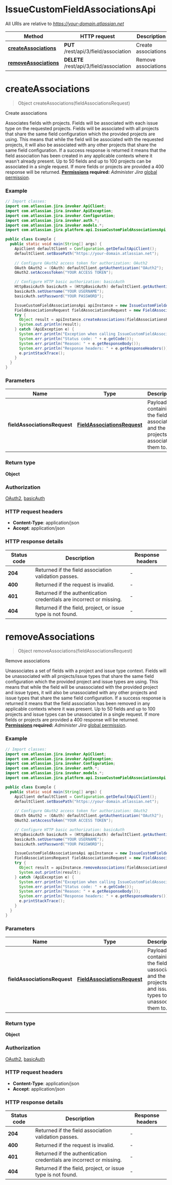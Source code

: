 # IssueCustomFieldAssociationsApi

All URIs are relative to *https://your-domain.atlassian.net*

| Method | HTTP request | Description |
|------------- | ------------- | -------------|
| [**createAssociations**](IssueCustomFieldAssociationsApi.md#createAssociations) | **PUT** /rest/api/3/field/association | Create associations |
| [**removeAssociations**](IssueCustomFieldAssociationsApi.md#removeAssociations) | **DELETE** /rest/api/3/field/association | Remove associations |


<a id="createAssociations"></a>
# **createAssociations**
> Object createAssociations(fieldAssociationsRequest)

Create associations

Associates fields with projects.  Fields will be associated with each issue type on the requested projects.  Fields will be associated with all projects that share the same field configuration which the provided projects are using. This means that while the field will be associated with the requested projects, it will also be associated with any other projects that share the same field configuration.  If a success response is returned it means that the field association has been created in any applicable contexts where it wasn&#39;t already present.  Up to 50 fields and up to 100 projects can be associated in a single request. If more fields or projects are provided a 400 response will be returned.  **[Permissions](#permissions) required:** *Administer Jira* [global permission](https://confluence.atlassian.com/x/x4dKLg).

### Example
```java
// Import classes:
import com.atlassian.jira.invoker.ApiClient;
import com.atlassian.jira.invoker.ApiException;
import com.atlassian.jira.invoker.Configuration;
import com.atlassian.jira.invoker.auth.*;
import com.atlassian.jira.invoker.models.*;
import com.atlassian.jira.platform.api.IssueCustomFieldAssociationsApi;

public class Example {
  public static void main(String[] args) {
    ApiClient defaultClient = Configuration.getDefaultApiClient();
    defaultClient.setBasePath("https://your-domain.atlassian.net");
    
    // Configure OAuth2 access token for authorization: OAuth2
    OAuth OAuth2 = (OAuth) defaultClient.getAuthentication("OAuth2");
    OAuth2.setAccessToken("YOUR ACCESS TOKEN");

    // Configure HTTP basic authorization: basicAuth
    HttpBasicAuth basicAuth = (HttpBasicAuth) defaultClient.getAuthentication("basicAuth");
    basicAuth.setUsername("YOUR USERNAME");
    basicAuth.setPassword("YOUR PASSWORD");

    IssueCustomFieldAssociationsApi apiInstance = new IssueCustomFieldAssociationsApi(defaultClient);
    FieldAssociationsRequest fieldAssociationsRequest = new FieldAssociationsRequest(); // FieldAssociationsRequest | Payload containing the fields to associate and the projects to associate them to.
    try {
      Object result = apiInstance.createAssociations(fieldAssociationsRequest);
      System.out.println(result);
    } catch (ApiException e) {
      System.err.println("Exception when calling IssueCustomFieldAssociationsApi#createAssociations");
      System.err.println("Status code: " + e.getCode());
      System.err.println("Reason: " + e.getResponseBody());
      System.err.println("Response headers: " + e.getResponseHeaders());
      e.printStackTrace();
    }
  }
}
```

### Parameters

| Name | Type | Description  | Notes |
|------------- | ------------- | ------------- | -------------|
| **fieldAssociationsRequest** | [**FieldAssociationsRequest**](FieldAssociationsRequest.md)| Payload containing the fields to associate and the projects to associate them to. | |

### Return type

**Object**

### Authorization

[OAuth2](../README.md#OAuth2), [basicAuth](../README.md#basicAuth)

### HTTP request headers

 - **Content-Type**: application/json
 - **Accept**: application/json

### HTTP response details
| Status code | Description | Response headers |
|-------------|-------------|------------------|
| **204** | Returned if the field association validation passes. |  -  |
| **400** | Returned if the request is invalid. |  -  |
| **401** | Returned if the authentication credentials are incorrect or missing. |  -  |
| **404** | Returned if the field, project, or issue type is not found. |  -  |

<a id="removeAssociations"></a>
# **removeAssociations**
> Object removeAssociations(fieldAssociationsRequest)

Remove associations

Unassociates a set of fields with a project and issue type context.  Fields will be unassociated with all projects/issue types that share the same field configuration which the provided project and issue types are using. This means that while the field will be unassociated with the provided project and issue types, it will also be unassociated with any other projects and issue types that share the same field configuration.  If a success response is returned it means that the field association has been removed in any applicable contexts where it was present.  Up to 50 fields and up to 100 projects and issue types can be unassociated in a single request. If more fields or projects are provided a 400 response will be returned.  **[Permissions](#permissions) required:** *Administer Jira* [global permission](https://confluence.atlassian.com/x/x4dKLg).

### Example
```java
// Import classes:
import com.atlassian.jira.invoker.ApiClient;
import com.atlassian.jira.invoker.ApiException;
import com.atlassian.jira.invoker.Configuration;
import com.atlassian.jira.invoker.auth.*;
import com.atlassian.jira.invoker.models.*;
import com.atlassian.jira.platform.api.IssueCustomFieldAssociationsApi;

public class Example {
  public static void main(String[] args) {
    ApiClient defaultClient = Configuration.getDefaultApiClient();
    defaultClient.setBasePath("https://your-domain.atlassian.net");
    
    // Configure OAuth2 access token for authorization: OAuth2
    OAuth OAuth2 = (OAuth) defaultClient.getAuthentication("OAuth2");
    OAuth2.setAccessToken("YOUR ACCESS TOKEN");

    // Configure HTTP basic authorization: basicAuth
    HttpBasicAuth basicAuth = (HttpBasicAuth) defaultClient.getAuthentication("basicAuth");
    basicAuth.setUsername("YOUR USERNAME");
    basicAuth.setPassword("YOUR PASSWORD");

    IssueCustomFieldAssociationsApi apiInstance = new IssueCustomFieldAssociationsApi(defaultClient);
    FieldAssociationsRequest fieldAssociationsRequest = new FieldAssociationsRequest(); // FieldAssociationsRequest | Payload containing the fields to uassociate and the projects and issue types to unassociate them to.
    try {
      Object result = apiInstance.removeAssociations(fieldAssociationsRequest);
      System.out.println(result);
    } catch (ApiException e) {
      System.err.println("Exception when calling IssueCustomFieldAssociationsApi#removeAssociations");
      System.err.println("Status code: " + e.getCode());
      System.err.println("Reason: " + e.getResponseBody());
      System.err.println("Response headers: " + e.getResponseHeaders());
      e.printStackTrace();
    }
  }
}
```

### Parameters

| Name | Type | Description  | Notes |
|------------- | ------------- | ------------- | -------------|
| **fieldAssociationsRequest** | [**FieldAssociationsRequest**](FieldAssociationsRequest.md)| Payload containing the fields to uassociate and the projects and issue types to unassociate them to. | |

### Return type

**Object**

### Authorization

[OAuth2](../README.md#OAuth2), [basicAuth](../README.md#basicAuth)

### HTTP request headers

 - **Content-Type**: application/json
 - **Accept**: application/json

### HTTP response details
| Status code | Description | Response headers |
|-------------|-------------|------------------|
| **204** | Returned if the field association validation passes. |  -  |
| **400** | Returned if the request is invalid. |  -  |
| **401** | Returned if the authentication credentials are incorrect or missing. |  -  |
| **404** | Returned if the field, project, or issue type is not found. |  -  |

